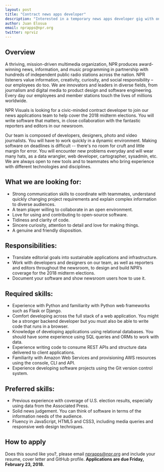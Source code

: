 ```yaml
---
layout: post
title: "Contract news apps developer"
description: "Interested in a temporary news apps developer gig with one of the best teams in the industry? We're looking for you."
author: Juan Elosua
email: nprapps@npr.org
twitter: nprviz
---
```


## Overview

A thriving, mission-driven multimedia organization, NPR produces award-winning news, information, and music programming in partnership with hundreds of independent public radio stations across the nation. NPR listeners value information, creativity, curiosity, and social responsibility – our employees do too. We are innovators and leaders in diverse fields, from journalism and digital media to product design and software engineering. Every day our employees and member stations touch the lives of millions worldwide.

NPR Visuals is looking for a civic-minded contract developer to join our news applications team to help cover the 2018 midterm elections. You will write software that matters, in close collaboration with the fantastic reporters and editors in our newsroom.

Our team is composed of developers, designers, photo and video journalists. You will have to work quickly in a dynamic environment. Making software on deadlines is difficult -- there's no room for cruft and little margin for error. You will encounter new problems everyday and will wear many hats, as a data wrangler, web developer, cartographer, sysadmin, etc. We are always open to new tools and to teammates who bring experience with different technologies and disciplines.

## What we are looking for:

* Strong communication skills to coordinate with teammates, understand quickly changing project requirements and explain complex information to diverse audiences.
* A team player willing to collaborate in an open environment.
* Love for using and contributing to open-source software.
* Tidiness and clarity of code.
* Sincere curiosity, attention to detail and love for making things.
* A genuine and friendly disposition.

## Responsibilities:

* Translate editorial goals into sustainable applications and infrastructure.
* Work with developers and designers on our team, as well as reporters and editors throughout the newsroom, to design and build NPR’s coverage for the 2018 midterm elections.
* Document your software and show newsroom users how to use it.

## Required skills:

* Experience with Python and familiarity with Python web frameworks such as Flask or Django.
* Comfort developing across the full stack of a web application. You might be a stronger backend developer but you must also be able to write code that runs in a browser.
* Knowledge of developing applications using relational databases. You should have some experience using SQL queries and ORMs to work with data.
* Experience writing code to consume REST APIs and structure data delivered to client applications.
* Familiarity with Amazon Web Services and provisioning AWS resources using the console, CLI and API.
* Experience developing software projects using the Git version control system.

## Preferred skills:

* Previous experience with coverage of U.S. election results, especially using data from the Associated Press.
* Solid news judgement. You can think of software in terms of the information needs of the audience.
* Fluency in JavaScript, HTML5 and CSS3, including media queries and responsive web design techniques.

## How to apply

Does this sound like you?, please email [nprapps@npr.org](mailto:nprapps@npr.org) and include your resume, cover letter and GitHub profile. **Applications are due Friday, February 23, 2018.**
